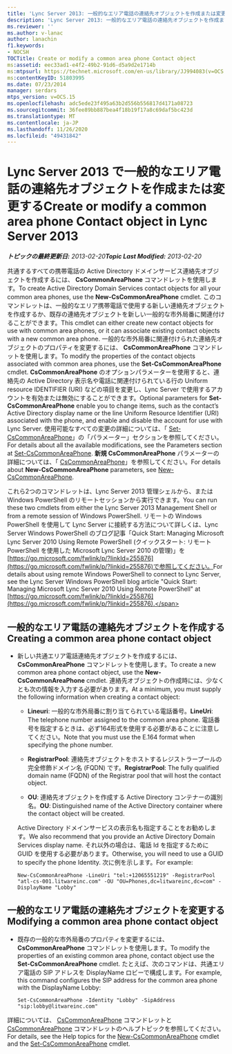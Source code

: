 ```yaml
---
title: 'Lync Server 2013: 一般的なエリア電話の連絡先オブジェクトを作成または変更する'
description: 'Lync Server 2013: 一般的なエリア電話の連絡先オブジェクトを作成または変更します。'
ms.reviewer: ''
ms.author: v-lanac
author: lanachin
f1.keywords:
- NOCSH
TOCTitle: Create or modify a common area phone Contact object
ms:assetid: eec33ad1-e4f2-49b2-91d6-d5a9d2e1714b
ms:mtpsurl: https://technet.microsoft.com/en-us/library/JJ994083(v=OCS.15)
ms:contentKeyID: 51803995
ms.date: 07/23/2014
manager: serdars
mtps_version: v=OCS.15
ms.openlocfilehash: adc5ede23f495a63b2d556b556817d4171a08723
ms.sourcegitcommit: 36fee89bb887bea4f18b19f17a8c69daf5bc423d
ms.translationtype: MT
ms.contentlocale: ja-JP
ms.lasthandoff: 11/26/2020
ms.locfileid: "49431842"
---
```

# <a name="create-or-modify-a-common-area-phone-contact-object-in-lync-server-2013"></a><span data-ttu-id="d25fb-103">Lync Server 2013 で一般的なエリア電話の連絡先オブジェクトを作成または変更する</span><span class="sxs-lookup"><span data-stu-id="d25fb-103">Create or modify a common area phone Contact object in Lync Server 2013</span></span>

<div data-xmlns="http://www.w3.org/1999/xhtml">

<div class="topic" data-xmlns="http://www.w3.org/1999/xhtml" data-msxsl="urn:schemas-microsoft-com:xslt" data-cs="https://msdn.microsoft.com/">

<div data-asp="https://msdn2.microsoft.com/asp">



</div>

<div id="mainSection">

<div id="mainBody"><span data-ttu-id="d25fb-104">

<span> </span></span><span class="sxs-lookup"><span data-stu-id="d25fb-104">

<span> </span></span></span>

<span data-ttu-id="d25fb-105">_**トピックの最終更新日:** 2013-02-20_</span><span class="sxs-lookup"><span data-stu-id="d25fb-105">_**Topic Last Modified:** 2013-02-20_</span></span>

<span data-ttu-id="d25fb-106">共通するすべての携帯電話の Active Directory ドメインサービス連絡先オブジェクトを作成するには、 **CsCommonAreaPhone** コマンドレットを使用します。</span><span class="sxs-lookup"><span data-stu-id="d25fb-106">To create Active Directory Domain Services contact objects for all your common area phones, use the **New-CsCommonAreaPhone** cmdlet.</span></span> <span data-ttu-id="d25fb-107">このコマンドレットは、一般的なエリア携帯電話で使用する新しい連絡先オブジェクトを作成するか、既存の連絡先オブジェクトを新しい一般的な市外局番に関連付けることができます。</span><span class="sxs-lookup"><span data-stu-id="d25fb-107">This cmdlet can either create new contact objects for use with common area phones, or it can associate existing contact objects with a new common area phone.</span></span> <span data-ttu-id="d25fb-108">一般的な市外局番に関連付けられた連絡先オブジェクトのプロパティを変更するには、 **CsCommonAreaPhone** コマンドレットを使用します。</span><span class="sxs-lookup"><span data-stu-id="d25fb-108">To modify the properties of the contact objects associated with common area phones, use the **Set-CsCommonAreaPhone** cmdlet.</span></span> <span data-ttu-id="d25fb-109">**CsCommonAreaPhone** のオプションパラメーターを使用すると、連絡先の Active Directory 表示名や電話に関連付けられている行の Uniform resource IDENTIFIER (URI) などの項目を変更し、Lync Server で使用するアカウントを有効または無効にすることができます。</span><span class="sxs-lookup"><span data-stu-id="d25fb-109">Optional parameters for **Set-CsCommonAreaPhone** enable you to change items, such as the contact’s Active Directory display name or the line Uniform Resource Identifier (URI) associated with the phone, and enable and disable the account for use with Lync Server.</span></span> <span data-ttu-id="d25fb-110">使用可能なすべての変更の詳細については、「 [Set-CsCommonAreaPhone](https://docs.microsoft.com/powershell/module/skype/Set-CsCommonAreaPhone)」の「パラメーター」セクションを参照してください。</span><span class="sxs-lookup"><span data-stu-id="d25fb-110">For details about all the available modifications, see the Parameters section at [Set-CsCommonAreaPhone](https://docs.microsoft.com/powershell/module/skype/Set-CsCommonAreaPhone).</span></span> <span data-ttu-id="d25fb-111">**新規 CsCommonAreaPhone** パラメーターの詳細については、「 [CsCommonAreaPhone](https://docs.microsoft.com/powershell/module/skype/New-CsCommonAreaPhone)」を参照してください。</span><span class="sxs-lookup"><span data-stu-id="d25fb-111">For details about **New-CsCommonAreaPhone** parameters, see [New-CsCommonAreaPhone](https://docs.microsoft.com/powershell/module/skype/New-CsCommonAreaPhone).</span></span>

<span data-ttu-id="d25fb-112">これら2つのコマンドレットは、Lync Server 2013 管理シェルから、または Windows PowerShell のリモートセッションから実行できます。</span><span class="sxs-lookup"><span data-stu-id="d25fb-112">You can run these two cmdlets from either the Lync Server 2013 Management Shell or from a remote session of Windows PowerShell.</span></span> <span data-ttu-id="d25fb-113">リモートの Windows PowerShell を使用して Lync Server に接続する方法について詳しくは、Lync Server Windows PowerShell のブログ記事「Quick Start: Managing Microsoft Lync Server 2010 Using Remote PowerShell (クイックスタート: リモート PowerShell を使用した Microsoft Lync Server 2010 の管理)」を[https://go.microsoft.com/fwlink/p/?linkId=255876](https://go.microsoft.com/fwlink/p/?linkid=255876)で参照してください。</span><span class="sxs-lookup"><span data-stu-id="d25fb-113">For details about using remote Windows PowerShell to connect to Lync Server, see the Lync Server Windows PowerShell blog article "Quick Start: Managing Microsoft Lync Server 2010 Using Remote PowerShell" at [https://go.microsoft.com/fwlink/p/?linkId=255876](https://go.microsoft.com/fwlink/p/?linkid=255876).</span></span>

<div>


<div>

## <a name="creating-a-common-area-phone-contact-object"></a><span data-ttu-id="d25fb-114">一般的なエリア電話の連絡先オブジェクトを作成する</span><span class="sxs-lookup"><span data-stu-id="d25fb-114">Creating a common area phone contact object</span></span>

  - <span data-ttu-id="d25fb-115">新しい共通エリア電話連絡先オブジェクトを作成するには、 **CsCommonAreaPhone** コマンドレットを使用します。</span><span class="sxs-lookup"><span data-stu-id="d25fb-115">To create a new common area phone contact object, use the **New-CsCommonAreaPhone** cmdlet.</span></span> <span data-ttu-id="d25fb-116">連絡先オブジェクトの作成時には、少なくとも次の情報を入力する必要があります。</span><span class="sxs-lookup"><span data-stu-id="d25fb-116">At a minimum, you must supply the following information when creating a contact object:</span></span>
    
      - <span data-ttu-id="d25fb-117">**Lineuri**: 一般的な市外局番に割り当てられている電話番号。</span><span class="sxs-lookup"><span data-stu-id="d25fb-117">**LineUri**: The telephone number assigned to the common area phone.</span></span> <span data-ttu-id="d25fb-118">電話番号を指定するときは、必ず164形式を使用する必要があることに注意してください。</span><span class="sxs-lookup"><span data-stu-id="d25fb-118">Note that you must use the E.164 format when specifying the phone number.</span></span>
    
      - <span data-ttu-id="d25fb-119">**RegistrarPool**: 連絡先オブジェクトをホストするレジストラープールの完全修飾ドメイン名 (FQDN) です。</span><span class="sxs-lookup"><span data-stu-id="d25fb-119">**RegistrarPool**: The fully qualified domain name (FQDN) of the Registrar pool that will host the contact object.</span></span>
    
      - <span data-ttu-id="d25fb-120">**OU**: 連絡先オブジェクトを作成する Active Directory コンテナーの識別名。</span><span class="sxs-lookup"><span data-stu-id="d25fb-120">**OU**: Distinguished name of the Active Directory container where the contact object will be created.</span></span>
    
    <span data-ttu-id="d25fb-121">Active Directory ドメインサービスの表示名も指定することをお勧めします。</span><span class="sxs-lookup"><span data-stu-id="d25fb-121">We also recommend that you provide an Active Directory Domain Services display name.</span></span> <span data-ttu-id="d25fb-122">それ以外の場合は、電話 Id を指定するために GUID を使用する必要があります。</span><span class="sxs-lookup"><span data-stu-id="d25fb-122">Otherwise, you will need to use a GUID to specify the phone Identity.</span></span> <span data-ttu-id="d25fb-123">次に例を示します。</span><span class="sxs-lookup"><span data-stu-id="d25fb-123">For example:</span></span>
    
        New-CsCommonAreaPhone -LineUri "tel:+12065551219" -RegistrarPool "atl-cs-001.litwareinc.com" -OU "OU=Phones,dc=litwareinc,dc=com" -DisplayName "Lobby"

</div>

<div>

## <a name="modifying-a-common-area-phone-contact-object"></a><span data-ttu-id="d25fb-124">一般的なエリア電話の連絡先オブジェクトを変更する</span><span class="sxs-lookup"><span data-stu-id="d25fb-124">Modifying a common area phone contact object</span></span>

  - <span data-ttu-id="d25fb-125">既存の一般的な市外局番のプロパティを変更するには、 **CsCommonAreaPhone** コマンドレットを使用します。</span><span class="sxs-lookup"><span data-stu-id="d25fb-125">To modify the properties of an existing common area phone, contact object use the **Set-CsCommonAreaPhone** cmdlet.</span></span> <span data-ttu-id="d25fb-126">たとえば、次のコマンドは、共通エリア電話の SIP アドレスを DisplayName ロビーで構成します。</span><span class="sxs-lookup"><span data-stu-id="d25fb-126">For example, this command configures the SIP address for the common area phone with the DisplayName Lobby:</span></span>
    
        Set-CsCommonAreaPhone -Identity "Lobby" -SipAddress "sip:lobby@litwareinc.com"

</div>

<span data-ttu-id="d25fb-127">詳細については、 [CsCommonAreaPhone](https://docs.microsoft.com/powershell/module/skype/New-CsCommonAreaPhone) コマンドレットと [CsCommonAreaPhone](https://docs.microsoft.com/powershell/module/skype/Set-CsCommonAreaPhone) コマンドレットのヘルプトピックを参照してください。</span><span class="sxs-lookup"><span data-stu-id="d25fb-127">For details, see the Help topics for the [New-CsCommonAreaPhone](https://docs.microsoft.com/powershell/module/skype/New-CsCommonAreaPhone) cmdlet and the [Set-CsCommonAreaPhone](https://docs.microsoft.com/powershell/module/skype/Set-CsCommonAreaPhone) cmdlet.</span></span>

<span data-ttu-id="d25fb-128"></div>

</div>

<span> </span>

</div>

</div>

</span><span class="sxs-lookup"><span data-stu-id="d25fb-128"></div>

</div>

<span> </span>

</div>

</div>

</span></span></div>

